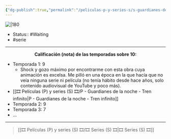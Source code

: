 ```yaml
---
{"dg-publish":true,"permalink":"/peliculas-p-y-series-s/s-guardianes-de-la-noche/"}
---
```



![|180](https://m.media-amazon.com/images/M/MV5BYTIxNjk3YjItYmYzMC00ZTdmLTk0NGUtZmNlZTA0NWFkZDMwXkEyXkFqcGdeQXVyNjAwNDUxODI@._V1_SX300.jpg)

- Status:: #Waiting 
- #serie

---

**<center>Calificación (nota) de las temporadas sobre 10:</center>**

- Temporada 1: 9
	- Shock y gozo máximo por encontrarme con esta obra cuya animación es excelsa. Me pilló en una época en la que hacía que no veía ninguna serie ni película (no tenía hábito desde hace años, solo contenido audiovisual de YouTube y poco más).
- [[🎞️ Películas (P) y series (S) 🎞️/P - Guardianes de la noche - Tren infinito\|P - Guardianes de la noche - Tren infinito]]
- Temporada 2: 9
- Temporada 3: 7
- ...

---

> [[🎞️ Películas (P) y series (S) 🎞️/🎞️ Series (S) 🎞️\|🎞️ Series (S) 🎞️]]